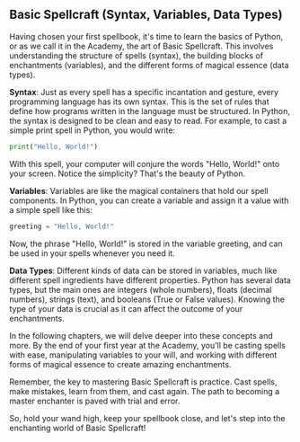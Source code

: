 ## Basic Spellcraft (Syntax, Variables, Data Types)

Having chosen your first spellbook, it's time to learn the basics of Python, or as we call it in the Academy, the art of Basic Spellcraft. This involves understanding the structure of spells (syntax), the building blocks of enchantments (variables), and the different forms of magical essence (data types).

**Syntax**: Just as every spell has a specific incantation and gesture, every programming language has its own syntax. This is the set of rules that define how programs written in the language must be structured. In Python, the syntax is designed to be clean and easy to read. For example, to cast a simple print spell in Python, you would write:

```python
print("Hello, World!")
```

With this spell, your computer will conjure the words "Hello, World!" onto your screen. Notice the simplicity? That's the beauty of Python.

**Variables**: Variables are like the magical containers that hold our spell components. In Python, you can create a variable and assign it a value with a simple spell like this:

```python
greeting = "Hello, World!"
```

Now, the phrase "Hello, World!" is stored in the variable greeting, and can be used in your spells whenever you need it.

**Data Types**: Different kinds of data can be stored in variables, much like different spell ingredients have different properties. Python has several data types, but the main ones are integers (whole numbers), floats (decimal numbers), strings (text), and booleans (True or False values). Knowing the type of your data is crucial as it can affect the outcome of your enchantments.

In the following chapters, we will delve deeper into these concepts and more. By the end of your first year at the Academy, you'll be casting spells with ease, manipulating variables to your will, and working with different forms of magical essence to create amazing enchantments.

Remember, the key to mastering Basic Spellcraft is practice. Cast spells, make mistakes, learn from them, and cast again. The path to becoming a master enchanter is paved with trial and error.

So, hold your wand high, keep your spellbook close, and let's step into the enchanting world of Basic Spellcraft!